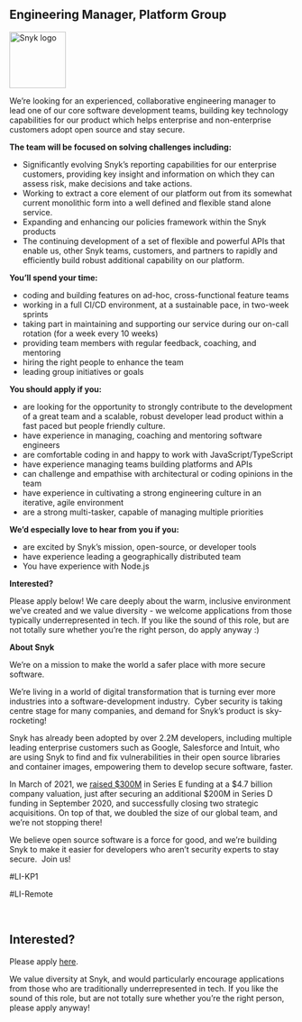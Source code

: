 Engineering Manager, Platform Group
---

<img src="https://res.cloudinary.com/snyk/image/upload/v1537345894/press-kit/brand/logo-black.png" width="100" alt="Snyk logo" />

<p><span style="font-weight: 400;">We’re looking for an experienced, collaborative engineering manager to lead one of our core software development teams, building key technology capabilities for our product which helps enterprise and non-enterprise customers adopt open source and stay secure.</span></p>
<div class="p-rich_text_section"><strong>The team will be focused on solving challenges including:</strong></div>
<ul class="p-rich_text_list p-rich_text_list__bullet" data-stringify-type="unordered-list" data-indent="0">
<li data-stringify-indent="0">Significantly evolving Snyk’s reporting capabilities for our enterprise customers, providing key insight and information on which they can assess risk, make decisions and take actions.</li>
<li data-stringify-indent="0">Working to extract a core element of our platform out from its somewhat current monolithic form into a well defined and flexible stand alone service.</li>
<li data-stringify-indent="0">Expanding and enhancing our policies framework within the Snyk products</li>
<li data-stringify-indent="0">The continuing development of a set of flexible and powerful APIs that enable us, other Snyk teams, customers, and partners to rapidly and efficiently build robust additional capability on our platform.</li>
</ul>
<p><strong>You’ll spend your time:</strong></p>
<ul>
<li style="font-weight: 400;"><span style="font-weight: 400;">coding and building features on ad-hoc, cross-functional feature teams&nbsp;</span></li>
<li style="font-weight: 400;"><span style="font-weight: 400;">working in a full CI/CD environment, at a sustainable pace, in two-week sprints&nbsp;</span></li>
<li style="font-weight: 400;"><span style="font-weight: 400;">taking part in maintaining and supporting our service during our on-call rotation (for a week every 10 weeks)</span></li>
<li style="font-weight: 400;"><span style="font-weight: 400;">providing team members with regular feedback, coaching, and mentoring</span></li>
<li style="font-weight: 400;"><span style="font-weight: 400;">hiring the right people to enhance the team</span></li>
<li style="font-weight: 400;"><span style="font-weight: 400;">leading group initiatives or goals</span></li>
</ul>
<p><strong>You should apply if you:</strong></p>
<ul>
<li style="font-weight: 400;"><span style="font-weight: 400;">are looking for the opportunity to strongly contribute to the development of a great team and a scalable, robust developer lead product within a fast paced but people friendly culture.</span></li>
<li style="font-weight: 400;"><span style="font-weight: 400;">have experience in managing, coaching and mentoring software engineers</span></li>
<li style="font-weight: 400;"><span style="font-weight: 400;">are comfortable coding in and happy to work with JavaScript/TypeScript</span></li>
<li style="font-weight: 400;"><span style="font-weight: 400;">have experience managing teams building platforms and APIs</span></li>
<li style="font-weight: 400;"><span style="font-weight: 400;">can challenge and empathise with architectural or coding opinions in the team</span></li>
<li style="font-weight: 400;"><span style="font-weight: 400;">have experience in cultivating a strong engineering culture in an iterative, agile environment</span></li>
<li style="font-weight: 400;"><span style="font-weight: 400;">are a strong multi-tasker, capable of managing multiple priorities</span></li>
</ul>
<p><strong>We’d especially love to hear from you if you:</strong></p>
<ul>
<li style="font-weight: 400;"><span style="font-weight: 400;">are excited by Snyk’s mission, open-source, or developer tools</span></li>
<li style="font-weight: 400;"><span style="font-weight: 400;">have experience leading a geographically distributed team</span></li>
<li style="font-weight: 400;"><span style="font-weight: 400;">You have experience with Node.js&nbsp;</span></li>
</ul>
<p><strong>Interested?</strong></p>
<p><span style="font-weight: 400;">Please apply below! We care deeply about the warm, inclusive environment we’ve created and we value diversity - we welcome applications from those typically underrepresented in tech. If you like the sound of this role, but are not totally sure whether you’re the right person, do apply anyway :)</span></p>
<p><strong>About Snyk</strong></p>
<p>We’re on a mission to make the world a safer place with more secure software.</p>
<p>We’re living in a world of digital transformation that is turning ever more industries into a software-development industry.&nbsp; Cyber security is taking centre stage for many companies, and demand for Snyk’s product is sky-rocketing!&nbsp;&nbsp;</p>
<p>Snyk has already been adopted by over 2.2M developers, including multiple leading enterprise customers such as Google, Salesforce and Intuit, who are using Snyk to find and fix vulnerabilities in their open source libraries and container images, empowering them to develop secure software, faster.</p>
<p>In March of 2021, we&nbsp;<a href="https://snyk.io/news/snyk-advances-developer-first-security-with-series-e-investment/" target="_blank">raised $300M</a>&nbsp;in Series E funding at a $4.7 billion company valuation, just after securing an additional $200M in Series D funding in September 2020, and successfully closing two strategic acquisitions. On top of that, we doubled the size of our global team, and we’re not stopping there!&nbsp;&nbsp;</p>
<p>We believe open source software is a force for good, and we’re building Snyk to make it easier for developers who aren’t security experts to stay secure.&nbsp; Join us!</p>
<p><span style="font-weight: 400;">#LI-KP1</span></p>
<p><span style="font-weight: 400;">#LI-Remote</span></p>
<p>&nbsp;</p>

Interested?
---

Please apply [here](https://boards.greenhouse.io/snyk/jobs/5155611002#app).

We value diversity at Snyk, and would particularly encourage applications from those who are traditionally underrepresented in tech.
If you like the sound of this role, but are not totally sure whether you’re the right person, please apply anyway!
